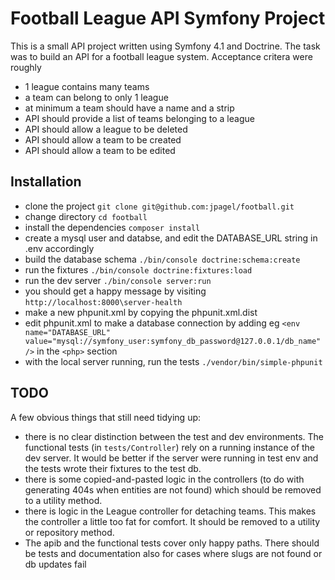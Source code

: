 # Football League API Symfony Project

This is a small API project written using Symfony 4.1 and Doctrine. The task was to build an API for a football league system. Acceptance critera were roughly
- 1 league contains many teams
- a team can belong to only 1 league
- at minimum a team should have a name and a strip 
- API should provide a list of teams belonging to a league
- API should allow a league to be deleted
- API should allow a team to be created
- API should allow a team to be edited

## Installation

- clone the project ```git clone git@github.com:jpagel/football.git```
- change directory ```cd football```
- install the dependencies ```composer install```
- create a mysql user and databse, and edit the DATABASE_URL string in .env accordingly
- build the database schema ```./bin/console doctrine:schema:create```
- run the fixtures ```./bin/console doctrine:fixtures:load```
- run the dev server ```./bin/console server:run```
- you should get a happy message by visiting `http://localhost:8000\server-health`
- make a new phpunit.xml by copying the phpunit.xml.dist
- edit phpunit.xml to make a database connection by adding eg ```<env name="DATABASE_URL" value="mysql://symfony_user:symfony_db_password@127.0.0.1/db_name" />``` in the `<php>` section
- with the local server running, run the tests ```./vendor/bin/simple-phpunit```

## TODO

A few obvious things that still need tidying up:

- there is no clear distinction between the test and dev environments. The functional tests (in `tests/Controller`) rely on a running instance of the dev server. It would be better if the server were running in test env and the tests wrote their fixtures to the test db.
- there is some copied-and-pasted logic in the controllers (to do with generating 404s when entities are not found) which should be removed to a utility method.
- there is logic in the League controller for detaching teams. This makes the controller a little too fat for comfort. It should be removed to a utility or repository method.
- The apib and the functional tests cover only happy paths. There should be tests and documentation also for cases where slugs are not found or db updates fail
